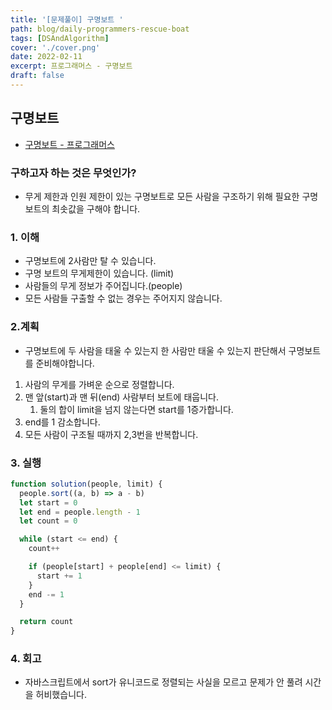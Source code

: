 ```yaml
---
title: '[문제풀이] 구명보트 '
path: blog/daily-programmers-rescue-boat
tags: [DSAndAlgorithm]
cover: './cover.png'
date: 2022-02-11
excerpt: 프로그래머스 - 구명보트
draft: false
---
```


## 구명보트

- [구명보트 - 프로그래머스](https://programmers.co.kr/learn/courses/30/lessons/42885)

### 구하고자 하는 것은 무엇인가?

- 무게 제한과 인원 제한이 있는 구명보트로 모든 사람을 구조하기 위해 필요한 구명보트의 최솟값을 구해야 합니다.

### 1. 이해

- 구명보트에 2사람만 탈 수 있습니다.
- 구명 보트의 무게제한이 있습니다. (limit)
- 사람들의 무게 정보가 주어집니다.(people)
- 모든 사람들 구출할 수 없는 경우는 주어지지 않습니다.

### 2.계획

- 구명보트에 두 사람을 태울 수 있는지 한 사람만 태울 수 있는지 판단해서 구명보트를 준비해야합니다.

1. 사람의 무게를 가벼운 순으로 정렬합니다.
2. 맨 앞(start)과 맨 뒤(end) 사람부터 보트에 태웁니다.
   1. 둘의 합이 limit을 넘지 않는다면 start를 1증가합니다.
3. end를 1 감소합니다.
4. 모든 사람이 구조될 때까지 2,3번을 반복합니다.

### 3. 실행

```jsx
function solution(people, limit) {
  people.sort((a, b) => a - b)
  let start = 0
  let end = people.length - 1
  let count = 0

  while (start <= end) {
    count++

    if (people[start] + people[end] <= limit) {
      start += 1
    }
    end -= 1
  }

  return count
}
```

### 4. 회고

- 자바스크립트에서 sort가 유니코드로 정렬되는 사실을 모르고 문제가 안 풀려 시간을 허비했습니다.

